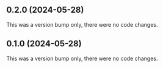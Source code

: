 ## 0.2.0 (2024-05-28)

This was a version bump only, there were no code changes.

## 0.1.0 (2024-05-28)

This was a version bump only, there were no code changes.